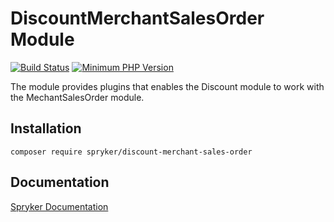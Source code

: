 # DiscountMerchantSalesOrder Module
[![Build Status](https://travis-ci.org/spryker/discount-merchant-sales-order.svg)](https://travis-ci.org/spryker/discount-merchant-sales-order)
[![Minimum PHP Version](https://img.shields.io/badge/php-%3E%3D%207.3-8892BF.svg)](https://php.net/)

The module provides plugins that enables the Discount module to work with the MechantSalesOrder module.

## Installation

```
composer require spryker/discount-merchant-sales-order
```

## Documentation

[Spryker Documentation](https://academy.spryker.com/developing_with_spryker/module_guide/modules.html)
